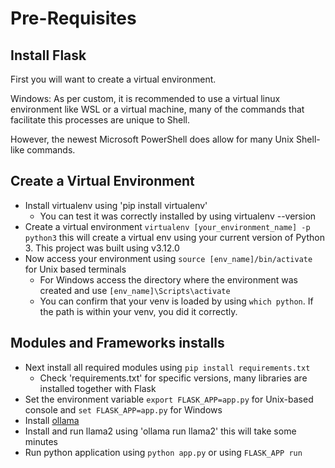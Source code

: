 # Pre-Requisites

## Install Flask

First you will want to create a virtual environment. 

Windows: As per custom, it is recommended to use a virtual linux environment like WSL or a virtual machine, many of the commands that facilitate this processes are unique to Shell. 

However, the newest Microsoft PowerShell does allow for many Unix Shell-like commands.

## Create a Virtual Environment

- Install virtualenv using 'pip install virtualenv' 
    - You can test it was correctly installed by using virtualenv --version
- Create a virtual environment `virtualenv [your_environment_name] -p python3` this will create a virtual env using your current version of Python 3. This project was built using v3.12.0
- Now access your environment using `source [env_name]/bin/activate` for Unix based terminals 
	- For Windows access the directory where the environment was created and use `[env_name]\Scripts\activate`
    - You can confirm that your venv is loaded by using `which python`. If the path is within your venv, you did it correctly.

## Modules and Frameworks installs 

- Next install all required modules using `pip install requirements.txt` 
    - Check 'requirements.txt' for specific versions, many libraries are installed together with Flask
- Set the environment variable `export FLASK_APP=app.py` for Unix-based console and `set FLASK_APP=app.py` for Windows
- Install [ollama](https://ollama.com/)
- Install and run llama2 using 'ollama run llama2' this will take some minutes
- Run python application using `python app.py` or using `FLASK_APP run`
